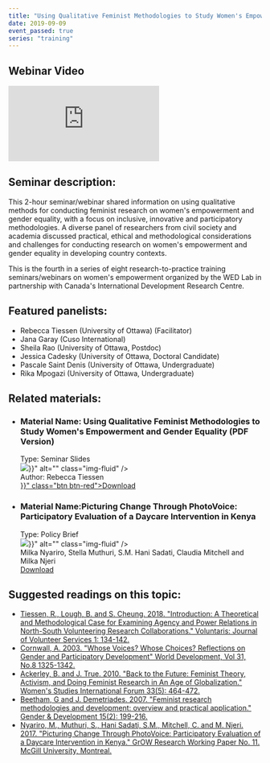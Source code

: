```yaml
---
title: "Using Qualitative Feminist Methodologies to Study Women's Empowerment and Gender Equality"
date: 2019-09-09
event_passed: true
series: "training"
---
```


<section>
	<div class="row mb-5">
		<div class="col">
			<div class="people-card-container">
				<h2 class="sr-only">Webinar Video</h2>
				<div class="embed-responsive embed-responsive-16by9 my-2">
					<iframe class="embed-responsive-item" src="https://www.youtube.com/embed/k6oGnR_pUwE?rel=0" frameborder="0" allow="autoplay; encrypted-media" allowfullscreen></iframe>
				</div>
			</div>
		</div>
	</div>
</section>

<section>
	<h2>Seminar description:</h2>
	<p>This 2-hour seminar/webinar shared information on using qualitative methods for conducting feminist research on women's empowerment and gender equality, with a focus on inclusive, innovative and participatory methodologies. A diverse panel of researchers from civil society and academia discussed practical, ethical and methodological considerations and challenges for conducting research on women's empowerment and gender equality in developing country contexts.</p>
	<p>This is the fourth in a series of eight research-to-practice training seminars/webinars on women's empowerment organized by the <abbr>WED</abbr> Lab in partnership with Canada's International Development Research Centre.</p>
</section>

<section>
	<h2>Featured panelists:</h2>
	<ul class="list-disc list-inside">
		<li>Rebecca Tiessen (University of Ottawa) (Facilitator)</li>
		<li>Jana Garay (Cuso International) </li>
		<li>Sheila Rao (University of Ottawa, Postdoc)</li>
		<li>Jessica Cadesky (University of Ottawa, Doctoral Candidate) </li>
		<li>Pascale Saint Denis (University of Ottawa, Undergraduate) </li>
		<li>Rika Mpogazi (University of Ottawa, Undergraduate)</li>
	</ul>
</section>

<section>
	<h2>Related materials:</h2>
	<ul class="row list-unstyled">
		<li class="col-md-6 my-3">
			<div class="people-card-container">
				<div class="people-name">
					<h3 class="mt-1"><span class="sr-only">Material Name: </span>Using Qualitative Feminist Methodologies to Study Women's Empowerment and Gender Equality (PDF Version)</h3>
				</div>
				<div class="people-type">
					<span class="sr-only">Type: </span>Seminar Slides
				</div>
				<div class="people-img">
					<img src="{{< relURL "/images/seminars/feminist-methodologies-study-womens-empowerment/thumbnail.png" >}}" alt="" class="img-fluid" />
				</div>
				<div class="people-title">
					<span class="sr-only">Author: </span>Rebecca Tiessen
				</div>
				<div class="people-btn">
					<a href="{{< relURL "/resources/seminars/feminist-methodologies-study-womens-empowerment/slides.pdf" >}}" class="btn btn-red">Download</a>
				</div>
			</div>
		</li>
		<li class="col-md-6 my-3">
			<div class="people-card-container">
				<div class="people-name">
					<h3 class="mt-1"><span class="sr-only">Material Name:</span>Picturing Change Through PhotoVoice: Participatory Evaluation of a Daycare Intervention in Kenya</h3>
				</div>
				<div class="people-type">
					<span class="sr-only">Type: </span>Policy Brief
				</div>
				<div class="people-img">
					<img src="{{< relURL "/images/seminars/feminist-methodologies-study-womens-empowerment/gpb-6.jpg" >}}" alt="" class="img-fluid" />
				</div>
				<div class="people-title">
					Milka Nyariro, Stella Muthuri, S.M. Hani Sadati, Claudia Mitchell and Milka Njeri
				</div>
				<div class="people-btn">
					<a href="http://grow.research.mcgill.ca/publications/policy-briefs/gpb-2018-06.pdf" class="btn btn-red">Download</a>
				</div>
			</div>
		</li>
	</ul>
</section>

<section class="mt-5">
  <h2>Suggested readings on this topic:</h2>
  <ul class="list-unstyled">
    <li class="my-4"><a rel="external" target="_blank" href="https://womensempowerment.lab.mcgill.ca/resources/seminars/feminist-methodologies-study-womens-empowerment/2018-tiessen-et-al-voluntaris-introduction.pdf">Tiessen, R., Lough, B. and S. Cheung. 2018. "Introduction: A Theoretical and Methodological Case for Examining Agency and Power Relations in North-South Volunteering Research Collaborations." Voluntaris: Journal of Volunteer Services 1: 134-142.</a></li>
    <li class="my-4"><a rel="external" target="_blank" href="https://www.ircwash.org/sites/default/files/Cornwall-2003-Whose.pdf">Cornwall, A. 2003. "Whose Voices? Whose Choices? Reflections on Gender and Participatory Development" World Development, Vol 31, No.8 1325-1342.</a></li>
    <li class="my-4"><a rel="external" target="_blank" href="https://www.sciencedirect.com/science/article/abs/pii/S0277539510000907">Ackerley, B. and J. True. 2010. "Back to the Future: Feminist Theory, Activism, and Doing Feminist Research in An Age of Globalization." Women's Studies International Forum 33(5): 464-472.</a></li>
    <li class="my-4"><a rel="external" target="_blank" href="https://www.tandfonline.com/doi/pdf/10.1080/13552070701391086?needAccess=true">Beetham, G and J. Demetriades. 2007. "Feminist research methodologies and development: overview and practical application." Gender & Development 15(2): 199-216.</a></li>
    <li class="my-4"><a rel="external" target="_blank" href="http://grow.research.mcgill.ca/publications/working-papers/gwp-2017-11.pdf">Nyariro, M., Muthuri, S., Hani Sadati, S.M., Mitchell, C. and M. Njeri. 2017. "Picturing Change Through PhotoVoice: Participatory Evaluation of a Daycare Intervention in Kenya." GrOW Research Working Paper No. 11. McGill University, Montreal.</a></li>
  </ul>
</section>














